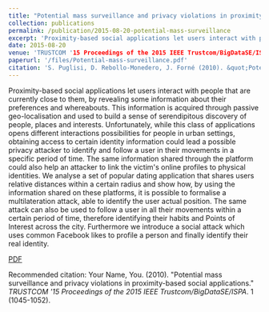 ```yaml
---
title: "Potential mass surveillance and privacy violations in proximity-based social applications."
collection: publications
permalink: /publication/2015-08-20-potential-mass-surveillance
excerpt: 'Proximity-based social applications let users interact with people that are currently close to them, by revealing some information about their preferences and whereabouts.'
date: 2015-08-20
venue: 'TRUSTCOM '15 Proceedings of the 2015 IEEE Trustcom/BigDataSE/ISPA'
paperurl: '/files/Potential-mass-surveillance.pdf'
citation: 'S. Puglisi, D. Rebollo-Monedero, J. Forné (2010). &quot;Potential mass surveillance and privacy violations in proximity-based social applications.&quot; <i>TRUSTCOM '15 Proceedings of the 2015 IEEE Trustcom/BigDataSE/ISPA</i>. 1 (1045-1052).'
---
```

Proximity-based social applications let users interact with people that are currently close to them, by revealing some information about their preferences and whereabouts. This information is acquired through passive geo-localisation and used to build a sense of serendipitous discovery of people, places and interests. Unfortunately, while this class of applications opens different interactions possibilities for people in urban settings, obtaining access to certain identity information could lead a possible privacy attacker to identify and follow a user in their movements in a specific period of time. The same information shared through the platform could also help an attacker to link the victim's online profiles to physical identities. We analyse a set of popular dating application that shares users relative distances within a certain radius and show how, by using the information shared on these platforms, it is possible to formalise a multilateration attack, able to identify the user actual position. The same attack can also be used to follow a user in all their movements within a certain period of time, therefore identifying their habits and Points of Interest across the city. Furthermore we introduce a social attack which uses common Facebook likes to profile a person and finally identify their real identity.

[PDF](/files/Potential-mass-surveillance.pdf)

Recommended citation: Your Name, You. (2010). "Potential mass surveillance and privacy violations in proximity-based social applications." <i>TRUSTCOM '15 Proceedings of the 2015 IEEE Trustcom/BigDataSE/ISPA</i>. 1 (1045-1052).

